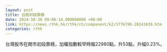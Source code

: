 ```yaml
---
layout: post
title: 台股初段靠穩
date: 2024-10-30 09:08:14.000000000 +08:00
link: https://news.rthk.hk/rthk/ch/component/k2/1776790-20241030.htm
categories: rthk
---
```


台灣股市在開市初段靠穩，加權指數較早時報22980點，升53點，升幅0.23%。
